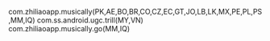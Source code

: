com.zhiliaoapp.musically(PK,AE,BO,BR,CO,CZ,EC,GT,JO,LB,LK,MX,PE,PL,PS,MM,IQ)
com.ss.android.ugc.trill(MY,VN)
com.zhiliaoapp.musically.go(MM,IQ)
